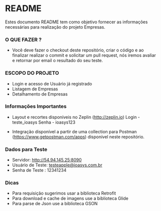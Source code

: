 # README #

Estes documento README tem como objetivo fornecer as informações necessárias para realização do projeto Empresas.

### O QUE FAZER ? ###

* Você deve fazer o checkout deste repositório, criar o código e ao finalizar realizar o commit e solicitar um pull request, nós iremos avaliar e retornar por email o resultado do seu teste.

### ESCOPO DO PROJETO ###

* Login e acesso de Usuário já registrado
* Listagem de Empresas
* Detalhamento de Empresas

### Informações Importantes ###

* Layout e recortes disponíveis no Zeplin (http://zeplin.io)
Login - teste_ioasys
Senha - ioasys123

* Integração disponível a partir de uma collection para Postman (https://www.getpostman.com/apps) disponível neste repositório.


### Dados para Teste ###

* Servidor: http://54.94.145.25:8090
* Usuário de Teste: testeapple@ioasys.com.br
* Senha de Teste : 12341234

### Dicas ###

* Para requisição sugerimos usar a biblioteca Retrofit
* Para download e cache de imagens use a biblioteca Glide
* Para parse de Json use a biblioteca GSON